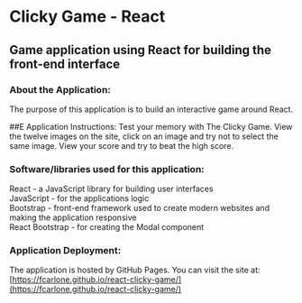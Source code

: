 # Clicky Game - React

## Game application using React for building the front-end interface

### About the Application:
The purpose of this application is to build an interactive game around React.

##E Application Instructions:
Test your memory with The Clicky Game. View the twelve images on the site, click on an image and try not to select the same image. View your score and try to beat the high score.

### Software/libraries used for this application:
React - a JavaScript library for building user interfaces  
JavaScript - for the applications logic  
Bootstrap - front-end framework used to create modern websites and making the application responsive  
React Bootstrap - for creating the Modal component

### Application Deployment:
The application is hosted by GitHub Pages. You can visit the site at:  
[https://fcarlone.github.io/react-clicky-game/](https://fcarlone.github.io/react-clicky-game/)
